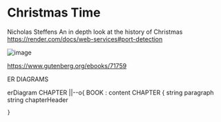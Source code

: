 # Christmas Time
Nicholas Steffens
An in depth look at the history of Christmas
https://render.com/docs/web-services#port-detection

![image](https://github.com/it-sd-sqc/sqc-project-nrsteffens/assets/143649522/e7d6024b-83d9-452d-88a6-e7745686d871)

https://www.gutenberg.org/ebooks/71759

ER DIAGRAMS

erDiagram
    CHAPTER ||--o{ BOOK : content
    CHAPTER {
        string paragraph
        string chapterHeader

    }